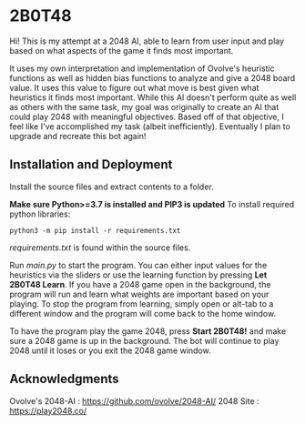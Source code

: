 # 2B0T48
Hi! This is my attempt at a 2048 AI, able to learn from user input and play based on what aspects of the game it finds most important.

It uses my own interpretation and implementation of Ovolve's heuristic functions as well as hidden bias functions to analyze and give a 2048 board value. It uses this value to figure out what move is best given what heuristics it finds most important. While this AI doesn't perform quite as well as others with the same task, my goal was originally to create an AI that could play 2048 with meaningful objectives. Based off of that objective, I feel like I've accomplished my task (albeit inefficiently). Eventually I plan to upgrade and recreate this bot again!

## Installation and Deployment
Install the source files and extract contents to a folder.

**Make sure Python>=3.7 is installed and PIP3 is updated**
To install required python libraries:
```
python3 -m pip install -r requirements.txt
```
*requirements.txt* is found within the source files.

Run *main.py* to start the program. You can either input values for the heuristics via the sliders or use the learning function by pressing **Let 2B0T48 Learn**. If you have a 2048 game open in the background, the program will run and learn what weights are important based on your playing. To stop the program from learning, simply open or alt-tab to a different window and the program will come back to the home window. 

To have the program play the game 2048, press **Start 2B0T48!** and make sure a 2048 game is up in the background. The bot will continue to play 2048 until it loses or you exit the 2048 game window. 

## Acknowledgments

Ovolve's 2048-AI : https://github.com/ovolve/2048-AI/
2048 Site : https://play2048.co/
